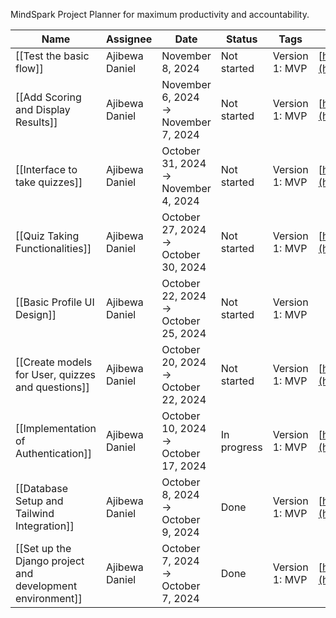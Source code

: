 MindSpark Project Planner for maximum productivity and accountability.  

|Name|Assignee|Date|Status|Tags|URL|
|---|---|---|---|---|---|
|[[Test the basic flow]]|Ajibewa Daniel|November 8, 2024|Not started|Version 1: MVP|[https://github.com/stateman24/mindspark.git](https://github.com/stateman24/mindspark.git)|
|[[Add Scoring and Display Results]]|Ajibewa Daniel|November 6, 2024 → November 7, 2024|Not started|Version 1: MVP|[https://github.com/stateman24/mindspark.git](https://github.com/stateman24/mindspark.git)|
|[[Interface to take quizzes]]|Ajibewa Daniel|October 31, 2024 → November 4, 2024|Not started|Version 1: MVP|[https://github.com/stateman24/mindspark.git](https://github.com/stateman24/mindspark.git)|
|[[Quiz Taking Functionalities]]|Ajibewa Daniel|October 27, 2024 → October 30, 2024|Not started|Version 1: MVP|[https://github.com/stateman24/mindspark.git](https://github.com/stateman24/mindspark.git)|
|[[Basic Profile UI Design]]|Ajibewa Daniel|October 22, 2024 → October 25, 2024|Not started|Version 1: MVP||
|[[Create models for User, quizzes and questions]]|Ajibewa Daniel|October 20, 2024 → October 22, 2024|Not started|Version 1: MVP|[https://github.com/stateman24/mindspark.git](https://github.com/stateman24/mindspark.git)|
|[[Implementation of Authentication]]|Ajibewa Daniel|October 10, 2024 → October 17, 2024|In progress|Version 1: MVP|[https://github.com/stateman24/mindspark.git](https://github.com/stateman24/mindspark.git)|
|[[Database Setup and Tailwind Integration]]|Ajibewa Daniel|October 8, 2024 → October 9, 2024|Done|Version 1: MVP|[https://github.com/stateman24/mindspark.git](https://github.com/stateman24/mindspark.git)|
|[[Set up the Django project and development environment]]|Ajibewa Daniel|October 7, 2024 → October 7, 2024|Done|Version 1: MVP|[https://github.com/stateman24/mindspark.git](https://github.com/stateman24/mindspark.git)|
